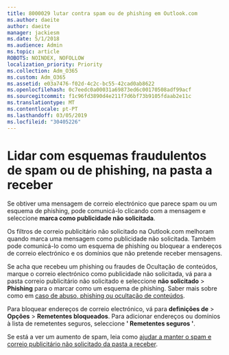 ```yaml
---
title: 8000029 lutar contra spam ou de phishing em Outlook.com
ms.author: daeite
author: daeite
manager: jackiesm
ms.date: 5/1/2018
ms.audience: Admin
ms.topic: article
ROBOTS: NOINDEX, NOFOLLOW
localization_priority: Priority
ms.collection: Adm_O365
ms.custom: Adm_O365
ms.assetid: e03a7476-f02d-4c2c-bc55-42cad0ab8622
ms.openlocfilehash: 0c7eedc0a00031a69873ed6c00170508adf99acf
ms.sourcegitcommit: f1c96fd3890d4e211f7d6bf73b9105fdaab2e11c
ms.translationtype: MT
ms.contentlocale: pt-PT
ms.lasthandoff: 03/05/2019
ms.locfileid: "30405226"
---
```

# <a name="deal-with-spam-or-phishing-scams-in-your-inbox"></a>Lidar com esquemas fraudulentos de spam ou de phishing, na pasta a receber

Se obtiver uma mensagem de correio electrónico que parece spam ou um esquema de phishing, pode comunicá-lo clicando com a mensagem e seleccione **marca como publicidade não solicitada**. 
  
Os filtros de correio publicitário não solicitado na Outlook.com melhoram quando marca uma mensagem como publicidade não solicitada. Também pode comunicá-lo como um esquema de phishing ou bloquear a endereços de correio electrónico e os domínios que não pretende receber mensagens.
  
Se acha que recebeu um phishing ou fraudes de Ocultação de conteúdos, marque o correio electrónico como publicidade não solicitada, vá para a pasta correio publicitário não solicitado e seleccione **não solicitado** \> **Phishing** para o marcar como um esquema de phishing. Saber mais sobre como em [caso de abuso, phishing ou ocultação de conteúdos](https://go.microsoft.com/fwlink/p/?linkid=873139).
  
Para bloquear endereços de correio electrónico, vá para **definições de** \> **Opções** \> **Remetentes bloqueados**. Para adicionar endereços ou domínios à lista de remetentes seguros, seleccione **' Remetentes seguros '**. 
  
Se está a ver um aumento de spam, leia como [ajudar a manter o spam e correio publicitário não solicitado da pasta a receber](https://go.microsoft.com/fwlink/p/?linkid=873140).
  

